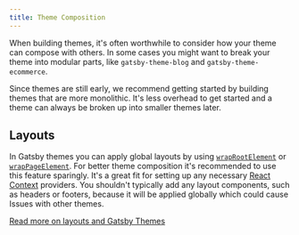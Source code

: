 ```yaml
---
title: Theme Composition
---
```


When building themes, it's often worthwhile to consider how your theme can compose with others.
In some cases you might want to break your theme into modular parts, like `gatsby-theme-blog`
and `gatsby-theme-ecommerce`.

Since themes are still early, we recommend getting started by building themes that are more
monolithic. It's less overhead to get started and a theme can always be broken up into smaller
themes later.

## Layouts

In Gatsby themes you can apply global layouts by using [`wrapRootElement`](/docs/browser-apis/#wrapRootElement)
or [`wrapPageElement`](/docs/browser-apis/#wrapPageElement). For better theme
composition it's recommended to use this feature sparingly. It's a great fit for setting up any
necessary [React Context](https://reactjs.org/docs/context.html) providers. You shouldn't typically
add any layout components, such as headers or footers, because it will be applied globally which
could cause Issues with other themes.

[Read more on layouts and Gatsby Themes](https://www.christopherbiscardi.com/post/layouts-in-gatsby-themes)
